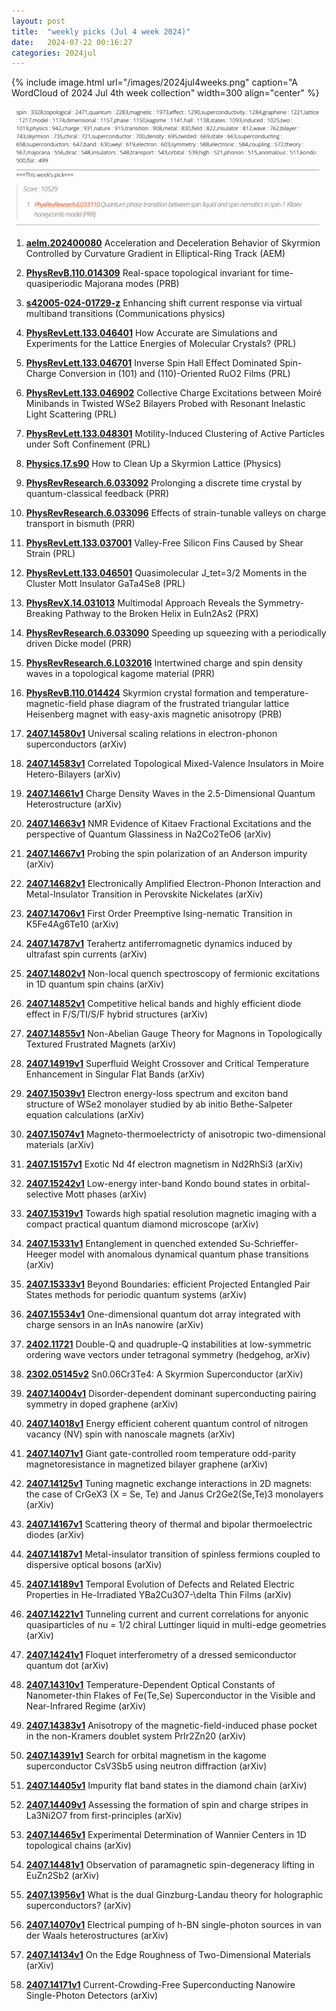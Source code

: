 ```yaml
---
layout: post
title:  "weekly picks (Jul 4 week 2024)"
date:   2024-07-22 00:16:27
categories: 2024jul
---
```



{% include image.html url="/images/2024jul4weeks.png" caption="A WordCloud of 2024 Jul 4th week collection" width=300 align="center" %}

<img src="/images/2024jul4weeks-pick.png">




1. **[aelm.202400080](https://onlinelibrary.wiley.com/doi/pdf/10.1002/aelm.202400080)** Acceleration and Deceleration Behavior of Skyrmion Controlled by Curvature Gradient in Elliptical-Ring Track (AEM)

1. **[PhysRevB.110.014309](https://journals.aps.org/prb/abstract/10.1103/PhysRevB.110.014309)** Real-space topological invariant for time-quasiperiodic Majorana modes (PRB)

1. **[s42005-024-01729-z](https://www.nature.com/articles/s42005-024-01729-z)** Enhancing shift current response via virtual multiband transitions (Communications physics)






1. **[PhysRevLett.133.046401](http://link.aps.org/doi/10.1103/PhysRevLett.133.046401)** How Accurate are Simulations and Experiments for the Lattice Energies of Molecular Crystals? (PRL)

1. **[PhysRevLett.133.046701](http://link.aps.org/doi/10.1103/PhysRevLett.133.046701)** Inverse Spin Hall Effect Dominated Spin-Charge Conversion in (101) and (110)-Oriented RuO2 Films (PRL)

1. **[PhysRevLett.133.046902](http://link.aps.org/doi/10.1103/PhysRevLett.133.046902)** Collective Charge Excitations between Moiré Minibands in Twisted WSe2 Bilayers Probed with Resonant Inelastic Light Scattering (PRL)

1. **[PhysRevLett.133.048301](http://link.aps.org/doi/10.1103/PhysRevLett.133.048301)** Motility-Induced Clustering of Active Particles under Soft Confinement (PRL)

1. **[Physics.17.s90](http://link.aps.org/doi/10.1103/Physics.17.s90)** How to Clean Up a Skyrmion Lattice (Physics)

1. **[PhysRevResearch.6.033092](http://link.aps.org/doi/10.1103/PhysRevResearch.6.033092)** Prolonging a discrete time crystal by quantum-classical feedback (PRR)


1. **[PhysRevResearch.6.033096](http://link.aps.org/doi/10.1103/PhysRevResearch.6.033096)** Effects of strain-tunable valleys on charge transport in bismuth (PRR)



1. **[PhysRevLett.133.037001](https://journals.aps.org/prl/abstract/10.1103/PhysRevLett.133.037001)** Valley-Free Silicon Fins Caused by Shear Strain (PRL)







1. **[PhysRevLett.133.046501](http://link.aps.org/doi/10.1103/PhysRevLett.133.046501)** Quasimolecular J_tet=3/2 Moments in the Cluster Mott Insulator GaTa4Se8 (PRL)




1. **[PhysRevX.14.031013](http://link.aps.org/doi/10.1103/PhysRevX.14.031013)** Multimodal Approach Reveals the Symmetry-Breaking Pathway to the Broken Helix in EuIn2As2 (PRX)

1. **[PhysRevResearch.6.033090](http://link.aps.org/doi/10.1103/PhysRevResearch.6.033090)** Speeding up squeezing with a periodically driven Dicke model (PRR)

1. **[PhysRevResearch.6.L032016](http://link.aps.org/doi/10.1103/PhysRevResearch.6.L032016)** Intertwined charge and spin density waves in a topological kagome material (PRR)


1. **[PhysRevB.110.014424](https://journals.aps.org/prb/abstract/10.1103/PhysRevB.110.014424)** Skyrmion crystal formation and temperature-magnetic-field phase diagram of the frustrated triangular lattice Heisenberg magnet with easy-axis magnetic anisotropy (PRB)



1. **[2407.14580v1](https://arxiv.org/abs/2407.14580)** Universal scaling relations in electron-phonon superconductors (arXiv)

1. **[2407.14583v1](https://arxiv.org/abs/2407.14583)** Correlated Topological Mixed-Valence Insulators in Moire Hetero-Bilayers (arXiv)

1. **[2407.14661v1](https://arxiv.org/abs/2407.14661)** Charge Density Waves in the 2.5-Dimensional Quantum Heterostructure (arXiv)

1. **[2407.14663v1](https://arxiv.org/abs/2407.14663)** NMR Evidence of Kitaev Fractional Excitations and the perspective of Quantum Glassiness in Na2Co2TeO6 (arXiv)

1. **[2407.14667v1](https://arxiv.org/abs/2407.14667)** Probing the spin polarization of an Anderson impurity (arXiv)

1. **[2407.14682v1](https://arxiv.org/abs/2407.14682)** Electronically Amplified Electron-Phonon Interaction and Metal-Insulator Transition in Perovskite Nickelates (arXiv)

1. **[2407.14706v1](https://arxiv.org/abs/2407.14706)** First Order Preemptive Ising-nematic Transition in K5Fe4Ag6Te10 (arXiv)

1. **[2407.14787v1](https://arxiv.org/abs/2407.14787)** Terahertz antiferromagnetic dynamics induced by ultrafast spin currents (arXiv)

1. **[2407.14802v1](https://arxiv.org/abs/2407.14802)** Non-local quench spectroscopy of fermionic excitations in 1D quantum spin chains (arXiv)

1. **[2407.14852v1](https://arxiv.org/abs/2407.14852)** Competitive helical bands and highly efficient diode effect in F/S/TI/S/F hybrid structures (arXiv)

1. **[2407.14855v1](https://arxiv.org/abs/2407.14855)** Non-Abelian Gauge Theory for Magnons in Topologically Textured Frustrated Magnets (arXiv)



1. **[2407.14919v1](https://arxiv.org/abs/2407.14919)** Superfluid Weight Crossover and Critical Temperature Enhancement in Singular Flat Bands (arXiv)


1. **[2407.15039v1](https://arxiv.org/abs/2407.15039)** Electron energy-loss spectrum and exciton band structure of WSe2 monolayer studied by ab initio Bethe-Salpeter equation calculations (arXiv)

1. **[2407.15074v1](https://arxiv.org/abs/2407.15074)** Magneto-thermoelectricty of anisotropic two-dimensional materials (arXiv)

1. **[2407.15157v1](https://arxiv.org/abs/2407.15157)** Exotic Nd 4f electron magnetism in Nd2RhSi3 (arXiv)

1. **[2407.15242v1](https://arxiv.org/abs/2407.15242)** Low-energy inter-band Kondo bound states in orbital-selective Mott phases (arXiv)

1. **[2407.15319v1](https://arxiv.org/abs/2407.15319)** Towards high spatial resolution magnetic imaging with a compact practical quantum diamond microscope (arXiv)

1. **[2407.15331v1](https://arxiv.org/abs/2407.15331)** Entanglement in quenched extended Su-Schrieffer-Heeger model with anomalous dynamical quantum phase transitions (arXiv)

1. **[2407.15333v1](https://arxiv.org/abs/2407.15333)** Beyond Boundaries: efficient Projected Entangled Pair States methods for periodic quantum systems (arXiv)

1. **[2407.15534v1](https://arxiv.org/abs/2407.15534)** One-dimensional quantum dot array integrated with charge sensors in an InAs nanowire (arXiv)






1. **[2402.11721](https://arxiv.org/pdf/2402.11721)** Double-Q and quadruple-Q instabilities at low-symmetric ordering wave vectors under tetragonal symmetry (hedgehog, arXiv)


1. **[2302.05145v2](https://arxiv.org/abs/2302.05145v2)** Sn0.06Cr3Te4: A Skyrmion Superconductor (arXiv)

1. **[2407.14004v1](https://arxiv.org/abs/2407.14004)** Disorder-dependent dominant superconducting pairing symmetry in doped graphene (arXiv)

1. **[2407.14018v1](https://arxiv.org/abs/2407.14018)** Energy efficient coherent quantum control of nitrogen vacancy (NV) spin with nanoscale magnets (arXiv)

1. **[2407.14071v1](https://arxiv.org/abs/2407.14071)** Giant gate-controlled room temperature odd-parity magnetoresistance in magnetized bilayer graphene (arXiv)

1. **[2407.14125v1](https://arxiv.org/abs/2407.14125)** Tuning magnetic exchange interactions in 2D magnets: the case of CrGeX3 (X = Se, Te) and Janus Cr2Ge2(Se,Te)3 monolayers (arXiv)

1. **[2407.14167v1](https://arxiv.org/abs/2407.14167)** Scattering theory of thermal and bipolar thermoelectric diodes (arXiv)

1. **[2407.14187v1](https://arxiv.org/abs/2407.14187)** Metal-insulator transition of spinless fermions coupled to dispersive optical bosons (arXiv)

1. **[2407.14189v1](https://arxiv.org/abs/2407.14189)** Temporal Evolution of Defects and Related Electric Properties in He-Irradiated YBa2Cu3O7-\delta Thin Films (arXiv)

1. **[2407.14221v1](https://arxiv.org/abs/2407.14221)** Tunneling current and current correlations for anyonic quasiparticles of nu = 1/2 chiral Luttinger liquid in multi-edge geometries (arXiv)

1. **[2407.14241v1](https://arxiv.org/abs/2407.14241)** Floquet interferometry of a dressed semiconductor quantum dot (arXiv)

1. **[2407.14310v1](https://arxiv.org/abs/2407.14310)** Temperature-Dependent Optical Constants of Nanometer-thin Flakes of Fe(Te,Se) Superconductor in the Visible and Near-Infrared Regime (arXiv)

1. **[2407.14383v1](https://arxiv.org/abs/2407.14383)** Anisotropy of the magnetic-field-induced phase pocket in the non-Kramers doublet system PrIr2Zn20 (arXiv)

1. **[2407.14391v1](https://arxiv.org/abs/2407.14391)** Search for orbital magnetism in the kagome superconductor CsV3Sb5 using neutron diffraction (arXiv)

1. **[2407.14405v1](https://arxiv.org/abs/2407.14405)** Impurity flat band states in the diamond chain (arXiv)

1. **[2407.14409v1](https://arxiv.org/abs/2407.14409)** Assessing the formation of spin and charge stripes in La3Ni2O7 from first-principles (arXiv)

1. **[2407.14465v1](https://arxiv.org/abs/2407.14465)** Experimental Determination of Wannier Centers in 1D topological chains (arXiv)

1. **[2407.14481v1](https://arxiv.org/abs/2407.14481)** Observation of paramagnetic spin-degeneracy lifting in EuZn2Sb2 (arXiv)

1. **[2407.13956v1](https://arxiv.org/abs/2407.13956)** What is the dual Ginzburg-Landau theory for holographic superconductors? (arXiv)

1. **[2407.14070v1](https://arxiv.org/abs/2407.14070)** Electrical pumping of h-BN single-photon sources in van der Waals heterostructures (arXiv)

1. **[2407.14134v1](https://arxiv.org/abs/2407.14134)** On the Edge Roughness of Two-Dimensional Materials (arXiv)

1. **[2407.14171v1](https://arxiv.org/abs/2407.14171)** Current-Crowding-Free Superconducting Nanowire Single-Photon Detectors (arXiv)


